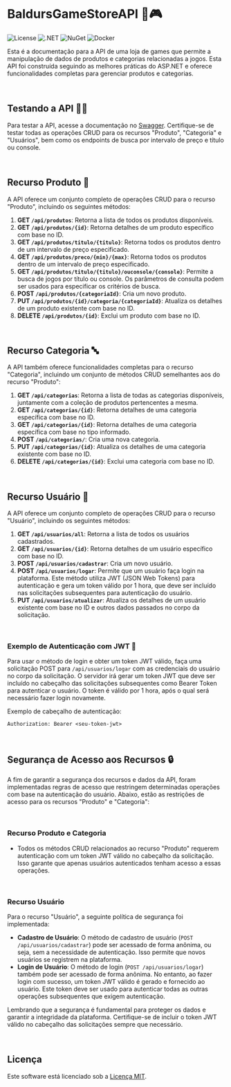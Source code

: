 # BaldursGameStoreAPI :space_invader::video_game:
![License](https://badgen.net/badge/license/MIT/purple?icon=)
![.NET](https://badgen.net/badge/.NET/v7.0/blue?icon=)
![NuGet](https://badgen.net/badge/icon/Packages/green?icon=nuget&label)
![Docker](https://badgen.net/badge/icon/Available?icon=docker&label)

Esta é a documentação para a API de uma loja de games que permite a manipulação de dados de produtos e categorias relacionadas a jogos. Esta API foi construída seguindo as melhores práticas do ASP.NET e oferece funcionalidades completas para gerenciar produtos e categorias.

<br>

## Testando a API :man_scientist:

Para testar a API, acesse a documentação no [Swagger](https://baldursgamestore.onrender.com). Certifique-se de testar todas as operações CRUD para os recursos "Produto", "Categoria" e "Usuários", bem como os endpoints de busca por intervalo de preço e título ou console.

<br>

## Recurso Produto :space_invader:

A API oferece um conjunto completo de operações CRUD para o recurso "Produto", incluindo os seguintes métodos:

1. **GET `/api/produtos`**: Retorna a lista de todos os produtos disponíveis.
2. **GET `/api/produtos/{id}`**: Retorna detalhes de um produto específico com base no ID.
3. **GET `/api/produtos/titulo/{titulo}`**: Retorna todos os produtos dentro de um intervalo de preço especificado.
4. **GET `/api/produtos/preco/{min}/{max}`**: Retorna todos os produtos dentro de um intervalo de preço especificado.
5. **GET `/api/produtos/titulo/{titulo}/ouconsole/{console}`**: Permite a busca de jogos por título ou console. Os parâmetros de consulta podem ser usados para especificar os critérios de busca.
6. **POST `/api/produtos/{categoriaId}`**: Cria um novo produto.
7. **PUT `/api/produtos/{id}/categoria/{categoriaId}`**: Atualiza os detalhes de um produto existente com base no ID.
8. **DELETE `/api/produtos/{id}`**: Exclui um produto com base no ID.

<br>

## Recurso Categoria :abc:

A API também oferece funcionalidades completas para o recurso "Categoria", incluindo um conjunto de métodos CRUD semelhantes aos do recurso "Produto":

1. **GET `/api/categorias`**: Retorna a lista de todas as categorias disponíveis, juntamente com a coleção de produtos pertencentes a mesma.
2. **GET `/api/categorias/{id}`**: Retorna detalhes de uma categoria específica com base no ID.
3. **GET `/api/categorias/{id}`**: Retorna detalhes de uma categoria específica com base no tipo informado.
4. **POST `/api/categorias/`**: Cria uma nova categoria.
5. **PUT `/api/categorias/{id}`**: Atualiza os detalhes de uma categoria existente com base no ID.
6. **DELETE `/api/categorias/{id}`**: Exclui uma categoria com base no ID.

<br>

## Recurso Usuário :bust_in_silhouette:

A API oferece um conjunto completo de operações CRUD para o recurso "Usuário", incluindo os seguintes métodos:

1. **GET `/api/usuarios/all`**: Retorna a lista de todos os usuários cadastrados.
2. **GET `/api/usuarios/{id}`**: Retorna detalhes de um usuário específico com base no ID.
3. **POST `/api/usuarios/cadastrar`**: Cria um novo usuário.
4. **POST `/api/usuarios/logar`**: Permite que um usuário faça login na plataforma. Este método utiliza JWT (JSON Web Tokens) para autenticação e gera um token válido por 1 hora, que deve ser incluído nas solicitações subsequentes para autenticação do usuário.
5. **PUT `/api/usuarios/atualizar`**: Atualiza os detalhes de um usuário existente com base no ID e outros dados passados no corpo da solicitação.

<br>

### Exemplo de Autenticação com JWT :key:

Para usar o método de login e obter um token JWT válido, faça uma solicitação POST para `/api/usuarios/logar` com as credenciais do usuário no corpo da solicitação. O servidor irá gerar um token JWT que deve ser incluído no cabeçalho das solicitações subsequentes como Bearer Token para autenticar o usuário. O token é válido por 1 hora, após o qual será necessário fazer login novamente.

Exemplo de cabeçalho de autenticação:

```
Authorization: Bearer <seu-token-jwt>
```

<br>

## Segurança de Acesso aos Recursos :lock:

A fim de garantir a segurança dos recursos e dados da API, foram implementadas regras de acesso que restringem determinadas operações com base na autenticação do usuário. Abaixo, estão as restrições de acesso para os recursos "Produto" e "Categoria":

<br>

### Recurso Produto e Categoria

- Todos os métodos CRUD relacionados ao recurso "Produto" requerem autenticação com um token JWT válido no cabeçalho da solicitação. Isso garante que apenas usuários autenticados tenham acesso a essas operações.

<br>

### Recurso Usuário

Para o recurso "Usuário", a seguinte política de segurança foi implementada:

- **Cadastro de Usuário**: O método de cadastro de usuário (`POST /api/usuarios/cadastrar`) pode ser acessado de forma anônima, ou seja, sem a necessidade de autenticação. Isso permite que novos usuários se registrem na plataforma.
- **Login de Usuário**: O método de login (`POST /api/usuarios/logar`) também pode ser acessado de forma anônima. No entanto, ao fazer login com sucesso, um token JWT válido é gerado e fornecido ao usuário. Este token deve ser usado para autenticar todas as outras operações subsequentes que exigem autenticação.

Lembrando que a segurança é fundamental para proteger os dados e garantir a integridade da plataforma. Certifique-se de incluir o token JWT válido no cabeçalho das solicitações sempre que necessário.

<br>

## Licença

Este software está licenciado sob a [Licença MIT](https://github.com/brenonsc/BaldursGameStoreAPI/blob/main/LICENSE).
